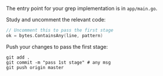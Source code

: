 The entry point for your grep implementation is in `app/main.go`.

Study and uncomment the relevant code: 

```go
// Uncomment this to pass the first stage
ok = bytes.ContainsAny(line, pattern)
```

Push your changes to pass the first stage:

```
git add .
git commit -m "pass 1st stage" # any msg
git push origin master
```
